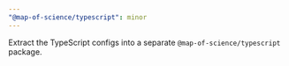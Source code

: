 ```yaml
---
"@map-of-science/typescript": minor
---
```


Extract the TypeScript configs into a separate `@map-of-science/typescript` package.
